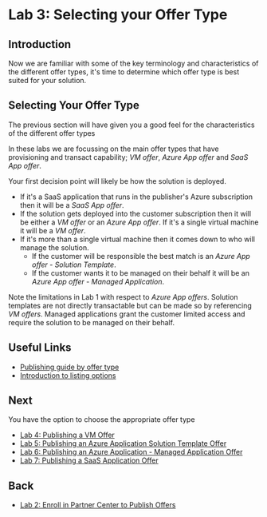 # Lab 3: Selecting your Offer Type

## Introduction

Now we are familiar with some of the key terminology and characteristics of the different offer types, it's time to determine which offer type is best suited for your solution.

## Selecting Your Offer Type

The previous section will have given you a good feel for the characteristics of the different offer types

In these labs we are focussing on the main offer types that have provisioning and transact capability; *VM offer*, *Azure App offer* and *SaaS App offer*.

Your first decision point will likely be how the solution is deployed.

* If it's a SaaS application that runs in the publisher's Azure subscription then it will be a *SaaS App offer*.
* If the solution gets deployed into the customer subscription then it will be either a *VM offer* or an *Azure App offer*. If it's a single virtual machine it will be a *VM offer*.
* If it's more than a single virtual machine then it comes down to who will manage the solution.
  * If the customer will be responsible the best match is an *Azure App offer - Solution Template*.
  * If the customer wants it to be managed on their behalf it will be an *Azure App offer - Managed Application*.

Note the limitations in Lab 1 with respect to *Azure App offers*. Solution templates are not directly transactable but can be made so by referencing *VM offers*. Managed applications grant the customer limited access and require the solution to be managed on their behalf.

## Useful Links

* [Publishing guide by offer type](https://docs.microsoft.com/azure/marketplace/publisher-guide-by-offer-type)
* [Introduction to listing options](https://docs.microsoft.com/azure/marketplace/determine-your-listing-type)

## Next

You have the option to choose the  appropriate offer type

* [Lab 4: Publishing a VM Offer](lab4-vmoffer.md)
* [Lab 5: Publishing an Azure Application Solution Template Offer](lab5-solutiontemplate.md)
* [Lab 6: Publishing an Azure Application - Managed Application Offer](lab6-managedapp.md)
* [Lab 7: Publishing a SaaS Application Offer](lab7-saasapp.md)

## Back

* [Lab 2: Enroll in Partner Center to Publish Offers](lab2-partnercenter.md)
